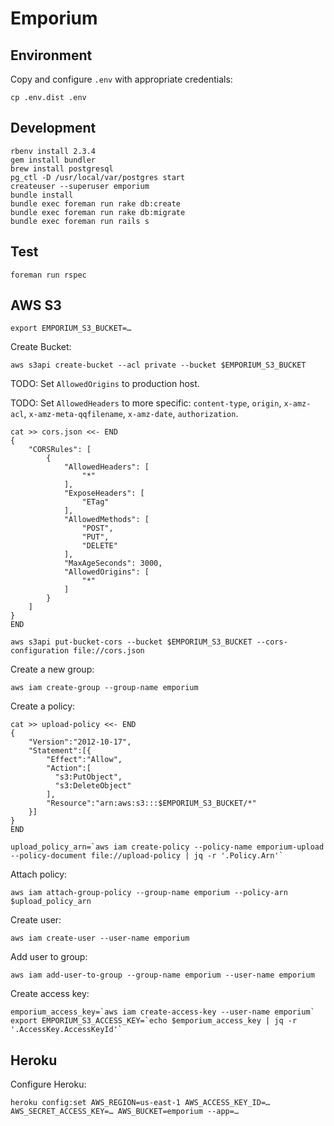 # Emporium

## Environment

Copy and configure `.env` with appropriate credentials:

```
cp .env.dist .env
```

## Development

```
rbenv install 2.3.4
gem install bundler
brew install postgresql
pg_ctl -D /usr/local/var/postgres start
createuser --superuser emporium
bundle install
bundle exec foreman run rake db:create
bundle exec foreman run rake db:migrate
bundle exec foreman run rails s
```

## Test

```
foreman run rspec
```

## AWS S3

```
export EMPORIUM_S3_BUCKET=…
```

Create Bucket:

```
aws s3api create-bucket --acl private --bucket $EMPORIUM_S3_BUCKET
```

TODO: Set `AllowedOrigins` to production host.

TODO: Set `AllowedHeaders` to more specific: `content-type`, `origin`, `x-amz-acl`, `x-amz-meta-qqfilename`, `x-amz-date`, `authorization`.

```
cat >> cors.json <<- END
{
    "CORSRules": [
        {
            "AllowedHeaders": [
                "*"
            ],
            "ExposeHeaders": [
                "ETag"
            ],
            "AllowedMethods": [
                "POST",
                "PUT",
                "DELETE"
            ],
            "MaxAgeSeconds": 3000,
            "AllowedOrigins": [
                "*"
            ]
        }
    ]
}
END

```

```
aws s3api put-bucket-cors --bucket $EMPORIUM_S3_BUCKET --cors-configuration file://cors.json
```

Create a new group:

```
aws iam create-group --group-name emporium
```

Create a policy:

```
cat >> upload-policy <<- END
{
    "Version":"2012-10-17",
    "Statement":[{
        "Effect":"Allow",
        "Action":[
          "s3:PutObject",
          "s3:DeleteObject"
        ],
        "Resource":"arn:aws:s3:::$EMPORIUM_S3_BUCKET/*"
    }]
}
END

```

```
upload_policy_arn=`aws iam create-policy --policy-name emporium-upload --policy-document file://upload-policy | jq -r '.Policy.Arn'`
```

Attach policy:

```
aws iam attach-group-policy --group-name emporium --policy-arn $upload_policy_arn
```

Create user:

```
aws iam create-user --user-name emporium
```

Add user to group:

```
aws iam add-user-to-group --group-name emporium --user-name emporium
```

Create access key:

```
emporium_access_key=`aws iam create-access-key --user-name emporium`
export EMPORIUM_S3_ACCESS_KEY=`echo $emporium_access_key | jq -r '.AccessKey.AccessKeyId'`
```

## Heroku

Configure Heroku:

```
heroku config:set AWS_REGION=us-east-1 AWS_ACCESS_KEY_ID=… AWS_SECRET_ACCESS_KEY=… AWS_BUCKET=emporium --app=…
```

